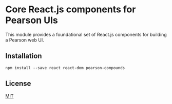 # Core React.js components for Pearson UIs

This module provides a foundational set of React.js components for building a Pearson web UI.

## Installation

    npm install --save react react-dom pearson-compounds

## License

[MIT](LICENSE.md)

